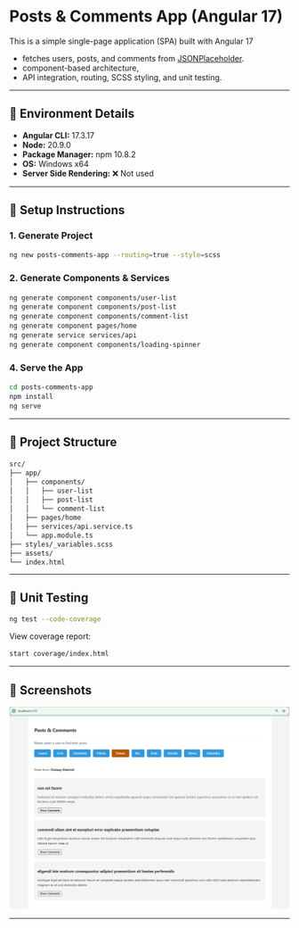 # Posts & Comments App (Angular 17)

This is a simple single-page application (SPA) built with Angular 17 
 - fetches users, posts, and comments from [JSONPlaceholder](https://jsonplaceholder.typicode.com/). 
 - component-based architecture, 
 - API integration, routing, SCSS styling, and unit testing.

---

## 🔧 Environment Details
- **Angular CLI:** 17.3.17
- **Node:** 20.9.0
- **Package Manager:** npm 10.8.2
- **OS:** Windows x64
- **Server Side Rendering:** ❌ Not used

---

## 🚀 Setup Instructions

### 1. Generate Project
```bash
ng new posts-comments-app --routing=true --style=scss
```

### 2. Generate Components & Services
```bash
ng generate component components/user-list
ng generate component components/post-list
ng generate component components/comment-list
ng generate component pages/home
ng generate service services/api
ng generate component components/loading-spinner
```

### 4. Serve the App
```bash
cd posts-comments-app
npm install
ng serve
```

---

## 🧱 Project Structure
```
src/
├── app/
│   ├── components/
│   │   ├── user-list
│   │   ├── post-list
│   │   └── comment-list 
│   ├── pages/home
│   ├── services/api.service.ts
│   └── app.module.ts
├── styles/_variables.scss
├── assets/
└── index.html
```

---

## 🧪 Unit Testing
```bash
ng test --code-coverage
```
View coverage report:
```bash
start coverage/index.html
```
---

## 📸 Screenshots
![alt text](image.png)

---
